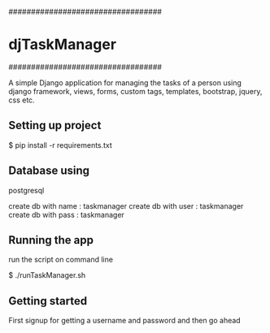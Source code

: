 ##################################
#           djTaskManager       #
##################################

A simple Django application for managing the tasks of a person using django framework, views, forms, custom tags, templates,
bootstrap, jquery, css etc.

Setting up project
-------------------
 $ pip install -r requirements.txt


Database using
------------------
  postgresql

 create db with name : taskmanager
 create db with user : taskmanager
 create db with pass : taskmanager


Running the app
------------------
 run the script on command line

  $ ./runTaskManager.sh


Getting started
-------------------
 First signup for getting a username and password
 and then go ahead